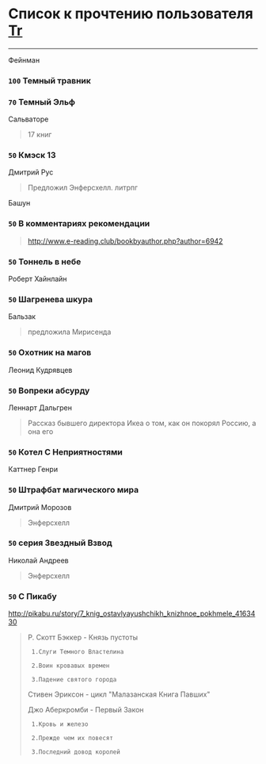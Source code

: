 # Список к прочтению пользователя [Tr](http://vk.com/gmg1991)
---

Фейнман

### `100` Темный травник

### `70` Темный Эльф
Сальваторе
> 17 книг

### `50` Кмэск 13
Дмитрий Рус
> Предложил Энферсхелл. литрпг

Башун

### `50` В комментариях рекомендации
> http://www.e-reading.club/bookbyauthor.php?author=6942

### `50` Тоннель в небе
Роберт Хайнлайн

### `50` Шагренева шкура
Бальзак
> предложила Мирисенда

### `50` Охотник на магов
Леонид Кудрявцев

### `50` Вопреки абсурду
Леннарт Дальгрен
> Рассказ бывшего директора Икеа о том, как он покорял Россию, а она его

### `50` Котел С Неприятностями
Каттнер Генри

### `50` Штрафбат магического мира
Дмитрий Морозов
> Энферсхелл

### `50` серия Звездный Взвод
Николай Андреев
> Энферсхелл

### `50` С Пикабу
http://pikabu.ru/story/7_knig_ostavlyayushchikh_knizhnoe_pokhmele_4163430
> Р. Скотт Бэккер - Князь пустоты
> 
>      1.Слуги Темного Властелина 
> 
>      2.Воин кровавых времен 
> 
>      3.Падение святого города 
> 
> Стивен Эриксон - цикл "Малазанская Книга Павших"
> 
> Джо Аберкромби - Первый Закон
> 
>      1.Кровь и железо 
> 
>      2.Прежде чем их повесят 
> 
>      3.Последний довод королей

